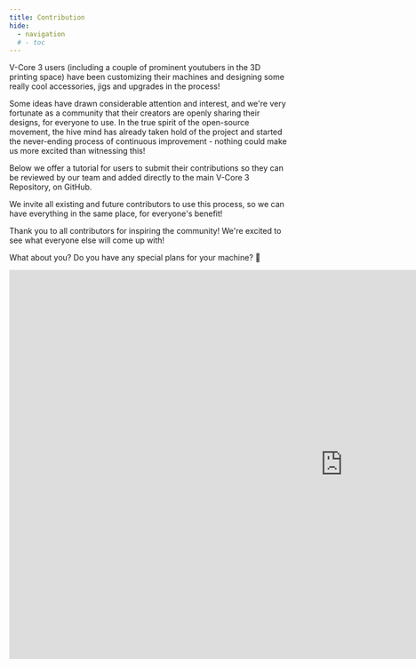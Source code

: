 ```yaml
---
title: Contribution
hide:
  - navigation
  # - toc
---
```


V-Core 3 users (including a couple of prominent youtubers in the 3D printing space) have been customizing their machines and designing some really cool accessories, jigs and upgrades in the process!

Some ideas have drawn considerable attention and interest, and we're very fortunate as a community that their creators are openly sharing their designs, for everyone to use. In the true spirit of the open-source movement, the hive mind has already taken hold of the project and started the never-ending process of continuous improvement - nothing could make us more excited than witnessing this!

Below we offer a tutorial for users to submit their contributions so they can be reviewed by our team and added directly to the main V-Core 3 Repository, on GitHub.

We invite all existing and future contributors to use this process, so we can have everything in the same place, for everyone's benefit!

Thank you to all contributors for inspiring the community! We're excited to see what everyone else will come up with!

What about you? Do you have any special plans for your machine? 🙂

<center>
    <div class="videowrapper">
        <iframe 
            width="1200"
            height="700"
            src="https://www.youtube-nocookie.com/embed/QV2U0goJ6Rg" 
            frameborder="0"
            allow="encrypted-media"
            allowfullscreen
        >
        </iframe>
    </div>
</center>
